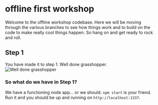 # offline first workshop

Welcome to the offline workshop codebase. Here we will be moving through the various branches to see how things work and to build on the code to make really cool things happen. So hang on and get ready to rock and roll.

## Step 1
You have made it to step 1. Well done grasshopper.
![Well done grasshopper](http://38.media.tumblr.com/tumblr_kzpd7vQ2tr1qa1xnko1_500.gif)

### So what do we have in Step 1?
We have a functioning node app... or we should.
`npm start` is your friend. Run it and you should be up and running on `http://localhost:1337`.